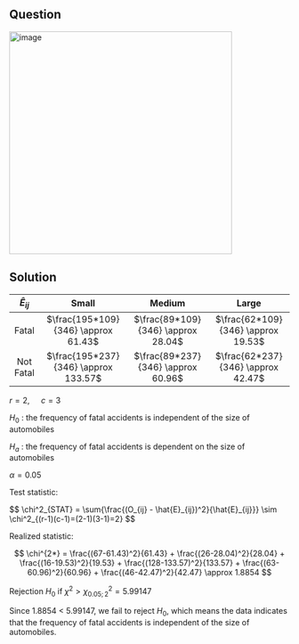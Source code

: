 ## Question

<img width="400" alt="image" src="https://github.com/user-attachments/assets/399df56a-8315-4876-bf0d-0c303c9b90d7"  />

## Solution

|$\hat{E}_{ij}$|               Small                 |                 Medium             |               Large                |
| :----------: | :---------------------------------: | :--------------------------------: | :--------------------------------: |
| Fatal        | $\frac{195*109}{346} \approx 61.43$ | $\frac{89*109}{346} \approx 28.04$ | $\frac{62*109}{346} \approx 19.53$ |
| Not Fatal    |$\frac{195*237}{346} \approx 133.57$ | $\frac{89*237}{346} \approx 60.96$ | $\frac{62*237}{346} \approx 42.47$ |

$r=2$, $\quad c=3$

$H_0$ : the frequency of fatal accidents is independent of the size of automobiles

$H_a$ : the frequency of fatal accidents is dependent on the size of automobiles  

$\alpha = 0.05$

Test statistic:

$$
\chi^2_{STAT} = \sum{\frac{(O_{ij} - \hat{E}_{ij})^2}{\hat{E}\_\{ij}}} \sim \chi^2\_{(r-1)(c-1)=(2-1)(3-1)=2}
$$

Realized statistic:

$$
\chi^{2*} = \frac{(67-61.43)^2}{61.43} + \frac{(26-28.04)^2}{28.04} + \frac{(16-19.53)^2}{19.53} + \frac{(128-133.57)^2}{133.57} + \frac{(63-60.96)^2}{60.96} + \frac{(46-42.47)^2}{42.47} \approx 1.8854
$$

Rejection $H_0$ if $\chi^{2} > \chi^2_{0.05;2} = 5.99147$

Since 1.8854 < 5.99147, we fail to reject $H_0$, which means the data indicates that the frequency of fatal accidents is independent of the size of automobiles.
